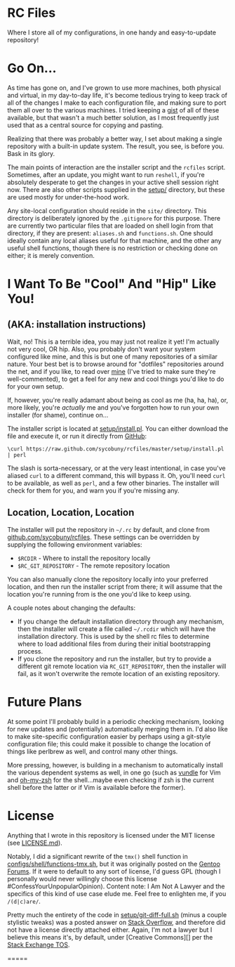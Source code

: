 RC Files
========

Where I store all of my configurations, in one handy and easy-to-update
repository!

Go On...
========

As time has gone on, and I've grown to use more machines, both physical and
virtual, in my day-to-day life, it's become tedious trying to keep track of
all of the changes I make to each configuration file, and making sure to port
them all over to the various machines. I tried keeping a [gist][] of all of
these available, but that wasn't a much better solution, as I most frequently
just used that as a central source for copying and pasting.

Realizing that there was probably a better way, I set about making a single
repository with a built-in update system. The result, you see, is before you.
Bask in its glory.

The main points of interaction are the installer script and the `rcfiles`
script. Sometimes, after an update, you might want to run `reshell`, if you're
absolutely desperate to get the changes in your active shell session right
now. There are also other scripts supplied in the [setup/](./setup) directory,
but these are used mostly for under-the-hood work.

Any site-local configuration should reside in the `site/` directory. This
directory is deliberately ignored by the `.gitignore` for this purpose. There
are currently two particular files that are loaded on shell login from that
directory, if they are present: `aliases.sh` and `functions.sh`. One should
ideally contain any local aliases useful for that machine, and the other any
useful shell functions, though there is no restriction or checking done on
either; it is merely convention.

I Want To Be "Cool" And "Hip" Like You!
=======================================

(AKA: installation instructions)
--------------------------------

Wait, no! This is a terrible idea, you may just not realize it yet! I'm
actually not very cool, OR hip. Also, you probably don't want your system
configured like mine, and this is but one of many repositories of a similar
nature. Your best bet is to browse around for "dotfiles" repositories around
the net, and if you like, to read over [mine](./configs) (I've tried to make
sure they're well-commented), to get a feel for any new and cool things you'd
like to do for your own setup.

If, however, you're really adamant about being as cool as me (ha, ha, ha), or,
more likely, you're *actually* me and you've forgotten how to run your own
installer (for shame), continue on...

The installer script is located at [setup/install.pl](./setup/install.pl). You
can either download the file and execute it, or run it directly from
[GitHub][]:

```shell
\curl https://raw.github.com/sycobuny/rcfiles/master/setup/install.pl | perl
```

The slash is sorta-necessary, or at the very least intentional, in case you've
aliased `curl` to a different command, this will bypass it. Oh, you'll need
`curl` to be available, as well as `perl`, and a few other binaries. The
installer will check for them for you, and warn you if you're missing any.

Location, Location, Location
----------------------------

The installer will put the repository in `~/.rc` by default, and clone from
[github.com/sycobuny/rcfiles](https://github.com/sycobuny/rcfiles). These
settings can be overridden by supplying the following environment variables:

  * `$RCDIR` - Where to install the repository locally
  * `$RC_GIT_REPOSITORY` - The remote repository location

You can also manually clone the repository locally into your preferred
location, and then run the installer script from there; it will assume that
the location you're running from is the one you'd like to keep using.

A couple notes about changing the defaults:

  * If you change the default installation directory through any mechanism,
    then the installer will create a file called `~/.rcdir` which will have
    the installation directory. This is used by the shell rc files to
    determine where to load additional files from during their initial
    bootstrapping process.
  * If you clone the repository and run the installer, but try to provide a
    different git remote location via `RC_GIT_REPOSITORY`, then the installer
    will fail, as it won't overwrite the remote location of an existing
    repository.

Future Plans
============

At some point I'll probably build in a periodic checking mechanism, looking
for new updates and (potentially) automatically merging them in. I'd also like
to make site-specific configuration easier by perhaps using a git-style
configuration file; this could make it possible to change the location of
things like perlbrew as well, and control many other things.

More pressing, however, is building in a mechanism to automatically install
the various dependent systems as well, in one go (such as [vundle][] for Vim
and [oh-my-zsh][] for the shell...maybe even checking if zsh is the current
shell before the latter or if Vim is available before the former).

License
=======

Anything that I wrote in this repository is licensed under the MIT license
(see [LICENSE.md](./LICENSE.md)).

Notably, I did a significant rewrite of the `tmx()` shell function in
[configs/shell/functions-tmx.sh](./configs/shell/functions-tmx.sh), but it was
originally posted on the [Gentoo Forums][]. If it were to default to any sort
of license, I'd guess GPL (though I personally would never willingly choose
this license #ConfessYourUnpopularOpinion). Content note: I Am Not A Lawyer
and the specifics of this kind of use case elude me. Feel free to enlighten
me, if you `/(d|c)are/`.

Pretty much the entirety of the code in
[setup/git-diff-full.sh](./setup/git-diff-full.sh) (minus a couple stylistic
tweaks) was a posted answer on [Stack Overflow][], and therefore did not have
a license directly attached either. Again, I'm not a lawyer but I believe this
means it's, by default, under [Creative Commons][] per the
[Stack Exchange TOS][].

=====

[gist]:      https://gist.github.com/sycobuny/3427408
[vundle]:    https://github.com/gmarik/vundle
[oh-my-zsh]: https://github.com/robbyrussell/oh-my-zsh

[GitHub]:             https://github.com/
[Gentoo Forums]:      http://forums.gentoo.org/
[Stack Overflow]:     http://stackoverflow.com/
[Stack Exchange TOS]: http://stackexchange.com/legal
